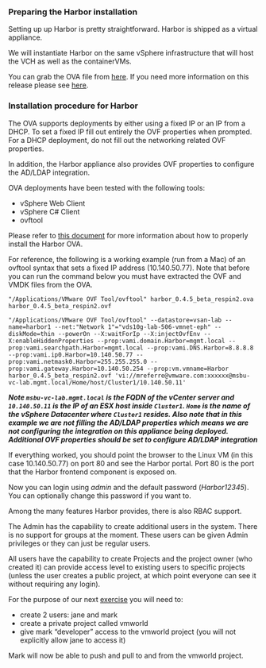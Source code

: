 
### Preparing the Harbor installation

Setting up up Harbor is pretty straightforward. Harbor is shipped as a virtual appliance.

We will instantiate Harbor on the same vSphere infrastructure that will host the VCH as well as the containerVMs.

You can grab the OVA file from [here](https://github.com/vmware/harbor/releases/download/0.4.5/harbor_0.4.5_beta_respin2.ova). If you need more information on this release please see [here](https://github.com/vmware/harbor/releases/tag/0.4.5).

### Installation procedure for Harbor

The OVA supports deployments by either using a fixed IP or an IP from a DHCP. To set a fixed IP fill out entirely the OVF properties when prompted. For a DHCP deployment, do not fill out the networking related OVF properties.

In addition, the Harbor appliance also provides OVF properties to configure the AD/LDAP integration.

OVA deployments have been tested with the following tools:
- vSphere Web Client
- vSphere C# Client
- ovftool


Please refer to [this document](https://github.com/vmware/harbor/blob/master/docs/installation_guide_ova.md) for more information about how to properly install the Harbor OVA. 

For reference, the following is a working example (run from a Mac) of an ovftool syntax that sets a fixed IP address (10.140.50.77). Note that before you can run the command below you must have extracted the OVF and VMDK files from the OVA.

```
"/Applications/VMware OVF Tool/ovftool" harbor_0.4.5_beta_respin2.ova harbor_0.4.5_beta_respin2.ovf

"/Applications/VMware OVF Tool/ovftool" --datastore=vsan-lab --name=harbor1 --net:"Network 1"="vds10g-lab-506-vmnet-eph" --diskMode=thin --powerOn --X:waitForIp --X:injectOvfEnv --X:enableHiddenProperties --prop:vami.domain.Harbor=mgmt.local --prop:vami.searchpath.Harbor=mgmt.local --prop:vami.DNS.Harbor=8.8.8.8 --prop:vami.ip0.Harbor=10.140.50.77 --prop:vami.netmask0.Harbor=255.255.255.0 --prop:vami.gateway.Harbor=10.140.50.254 --prop:vm.vmname=Harbor harbor_0.4.5_beta_respin2.ovf 'vi://mreferre@vmware.com:xxxxxx@msbu-vc-lab.mgmt.local/Home/host/Cluster1/10.140.50.11'
```
***Note `msbu-vc-lab.mgmt.local` is the FQDN of the vCenter server and `10.140.50.11` is the IP of an ESX host inside `Cluster1`. `Home` is the name of the vSphere Datacenter where `Cluster1` resides. Also note that in this example we are not filling the AD/LDAP properties which means we are not configuring the integration on this appliance being deployed. Additional OVF properties should be set to configure AD/LDAP integration***

If everything worked, you should point the browser to the Linux VM (in this case 10.140.50.77) on port 80 and see the Harbor portal. Port 80 is the port that the Harbor frontend component is exposed on.

Now you can login using _admin_ and the default password (_Harbor12345_). You can optionally change this password if you want to.

Among the many features Harbor provides, there is also RBAC support.

The Admin has the capability to create additional users in the system. There is no support for groups at the moment. These users can be given Admin privileges or they can just be regular users.

All users have the capability to create Projects and the project owner (who created it) can provide access level to existing users to specific projects (unless the user creates a public project, at which point everyone can see it without requiring any login).   

For the purpose of our next [exercise](using-harbor.md) you will need to:

- create 2 users: jane and mark
- create a private project called vmworld
- give mark “developer” access to the vmworld project (you will not explicitly allow jane to access it)

Mark will now be able to push and pull to and from the vmworld project.
